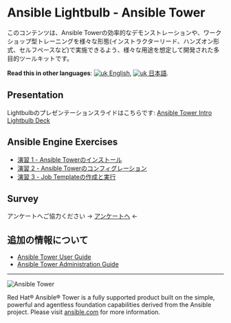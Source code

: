 # Ansible Lightbulb - Ansible Tower

このコンテンツは、Ansible Towerの効率的なデモンストレーションや、ワークショップ型トレーニングを様々な形態(インストラクターリード、ハンズオン形式、セルフペースなど)で実施できるよう、様々な用途を想定して開発された多目的ツールキットです。

**Read this in other languages**: [![uk](../../images/uk.png) English](README.md),  [![uk](../../images/japan.png) 日本語](README.ja.md).

## Presentation
Lightbulbのプレゼンテーションスライドはこちらです:
[Ansible Tower Intro Lightbulb Deck](../../decks/intro-to-ansible-tower.html)

## Ansible Engine Exercises

 - [演習 1 - Ansible Towerのインストール](1-install)
 - [演習 2 - Ansible Towerのコンフィグレーション](2-config)
 - [演習 3 - Job Templateの作成と実行](3-create)

## Survey
アンケートへご協力ください
-> [アンケートへ](http://bit.ly/net-lightbulb-survey) <-

## 追加の情報について
 - [Ansible Tower User Guide](http://docs.ansible.com/ansible-tower/latest/html/userguide/index.html)
 - [Ansible Tower Administration Guide](http://docs.ansible.com/ansible-tower/latest/html/administration/index.html)

 ---
 ![Ansible Tower](ansible-tower-logo.png)

Red Hat® Ansible® Tower is a fully supported product built on the simple, powerful and agentless foundation capabilities derived from the Ansible project.  Please visit [ansible.com](https://www.ansible.com/tower) for more information.
